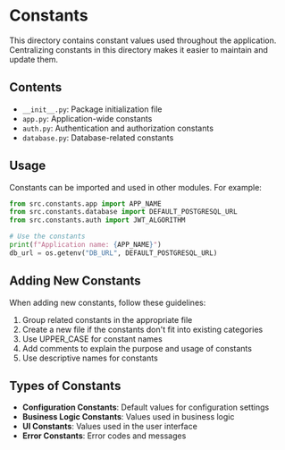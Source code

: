 # Constants

This directory contains constant values used throughout the application. Centralizing constants in this directory makes it easier to maintain and update them.

## Contents

- `__init__.py`: Package initialization file
- `app.py`: Application-wide constants
- `auth.py`: Authentication and authorization constants
- `database.py`: Database-related constants

## Usage

Constants can be imported and used in other modules. For example:

```python
from src.constants.app import APP_NAME
from src.constants.database import DEFAULT_POSTGRESQL_URL
from src.constants.auth import JWT_ALGORITHM

# Use the constants
print(f"Application name: {APP_NAME}")
db_url = os.getenv("DB_URL", DEFAULT_POSTGRESQL_URL)
```

## Adding New Constants

When adding new constants, follow these guidelines:

1. Group related constants in the appropriate file
2. Create a new file if the constants don't fit into existing categories
3. Use UPPER_CASE for constant names
4. Add comments to explain the purpose and usage of constants
5. Use descriptive names for constants

## Types of Constants

- **Configuration Constants**: Default values for configuration settings
- **Business Logic Constants**: Values used in business logic
- **UI Constants**: Values used in the user interface
- **Error Constants**: Error codes and messages